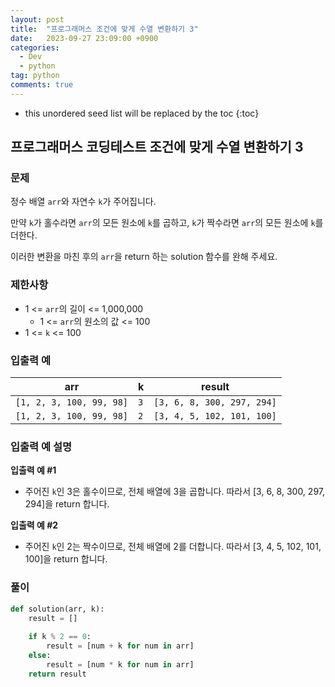 ```yaml
---
layout: post
title:  "프로그래머스 조건에 맞게 수열 변환하기 3"
date:   2023-09-27 23:09:00 +0900
categories: 
  - Dev
  - python
tag: python
comments: true
---
```


* this unordered seed list will be replaced by the toc
{:toc}

## 프로그래머스 코딩테스트 조건에 맞게 수열 변환하기 3

### 문제

정수 배열 `arr`와 자연수 `k`가 주어집니다.

만약 `k`가 홀수라면 `arr`의 모든 원소에 `k`를 곱하고, `k`가 짝수라면 `arr`의 모든 원소에 `k`를 더한다.

이러한 변환을 마친 후의 `arr`을 return 하는 solution 함수를 완해 주세요.

### 제한사항

- 1 <= `arr`의 길이 <= 1,000,000
  - 1 <= `arr`의 원소의 값 <= 100
- 1 <= `k` <= 100

### 입출력 예

| arr | k | result |
| --- | --- | --- |
| `[1, 2, 3, 100, 99, 98]` | `3` | `[3, 6, 8, 300, 297, 294]` |
| `[1, 2, 3, 100, 99, 98]` | `2` | `[3, 4, 5, 102, 101, 100]` |

### 입출력 예 설명

**입출력 예 #1**

- 주어진 `k`인 3은 홀수이므로, 전체 배열에 3을 곱합니다. 따라서 [3, 6, 8, 300, 297, 294]을 return 합니다.

**입출력 예 #2**
  
- 주어진 `k`인 2는 짝수이므로, 전체 배열에 2를 더합니다. 따라서 [3, 4, 5, 102, 101, 100]을 return 합니다.

### 풀이

```py
def solution(arr, k):
    result = []
    
    if k % 2 == 0:
        result = [num + k for num in arr]
    else:
        result = [num * k for num in arr]
    return result
```